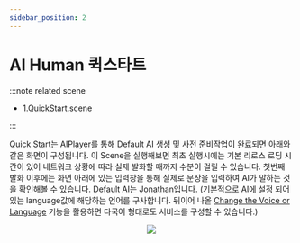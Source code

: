 ```yaml
---
sidebar_position: 2
---
```


# AI Human 퀵스타트

:::note related scene

- 1.QuickStart.scene

:::

Quick Start는 AIPlayer를 통해 Default AI 생성 및 사전 준비작업이 완료되면 아래와 같은 화면이 구성됩니다. 이 Scene을 실행해보면 최초 실행시에는 기본 리로스 로딩 시간이 있어 네트워크 상황에 따라 실제 발화할 때까지 수분이 걸릴 수 있습니다. 첫번째 발화 이후에는  화면 아래에 있는 입력창을 통해 실제로 문장을 입력하여 AI가 말하는 것을 확인해볼 수 있습니다. Default AI는 Jonathan입니다. (기본적으로 AI에 설정 되어있는 language값에 해당하는 언어를 구사합니다. 뒤이어 나올 [Change the Voice or Language](../aiplayer/advanced-features) 기능을 활용하면 다국어 형태로도 서비스를 구성할 수 있습니다.)

<p align="center">
<img src="/img/aihuman/unity/quickstart_speech.png" style={{zoom: "40%"}} />
</p>

